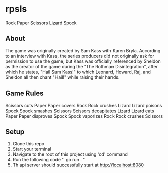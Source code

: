 # rpsls

Rock Paper Scissors Lizard Spock

## About

The game was originally created by Sam Kass with Karen Bryla. According to an interview with Kass, the series producers did not originally ask for permission to use the game, but Kass was officially referenced by Sheldon as the creator of the game during the "The Rothman Disintegration", after which he states, "Hail Sam Kass!" to which Leonard, Howard, Raj, and Sheldon all then chant "Hail!" while raising their hands.

## Game Rules

Scissors cuts Paper
Paper covers Rock
Rock crushes Lizard
Lizard poisons Spock
Spock smashes Scissors
Scissors decapitates Lizard
Lizard eats Paper
Paper disproves Spock
Spock vaporizes Rock
Rock crushes Scissors

## Setup

1. Clone this repo
2. Start your terminal
3. Navigate to the root of this project using 'cd' command
4. Run the following code
''
go run .
''
5. Th api server should successfully start at <http://localhost:8080>
